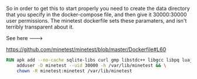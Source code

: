 So in order to get this to start properly you need to create the data directory that you specify in the docker-compose file, and then give it 30000:30000 user permissions.  The minetest dockerfile sets these paramaters, and isn't terribly transparent about it.

See here ---> 

https://github.com/minetest/minetest/blob/master/Dockerfile#L60

```Dockerfile
RUN apk add --no-cache sqlite-libs curl gmp libstdc++ libgcc libpq luajit jsoncpp zstd-libs && \
	adduser -D minetest --uid 30000 -h /var/lib/minetest && \
	chown -R minetest:minetest /var/lib/minetest
  ```
